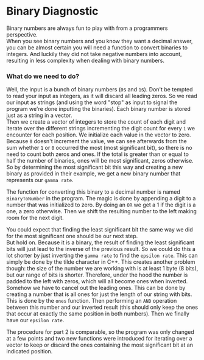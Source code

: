 # Binary Diagnostic
Binary numbers are always fun to play with from a programmers perspective.  
When you see binary numbers and you know they want a decimal answer, you can be almost certain you will need a function to convert binaries to integers. And luckily they did not take negative numbers into account, resulting in less complexity when dealing with binary numbers.

### What do we need to do?
Well, the input is a bunch of binary numbers (`0`s and `1`s). Don't be tempted to read your input as integers, as it will discard all leading zeros. So we read our input as strings (and using the word "stop" as input to signal the program we're done inputting the binaries).
Each binary number is stored just as a string in a vector.  
Then we create a vector of integers to store the count of each digit and iterate over the different strings incrementing the digit count for every `1` we encounter for each position. We initialize each value in the vector to zero.  
Because `0` doesn't increment the value, we can see afterwards from the sum whether `1` or `0` occurred the most (most significant bit), so there is no need to count both zeros and ones. If the total is greater than or equal to half the number of binaries, ones will be most significant, zeros otherwise.
So by determining the most significant bit this way and creating a new binary as provided in their example, we get a new binary number that represents our `gamma rate`.

The function for converting this binary to a decimal number is named `BinaryToNumber` in the program. The magic is done by appending a digit to a number that was initialized to zero. By doing an `OR` we get a 1 if the digit is a one, a zero otherwise. Then we shift the resulting number to the left making room for the next digit.

You could expect that finding the least significant bit the same way we did for the most significant one should be our next step.  
But hold on. Because it is a binary, the result of finding the least significant bits will just lead to the inverse of the previous result. So we could do this a lot shorter by just inverting the `gamma rate` to find the `epsilon rate`. This can simply be done by the tilde character in C++.
This creates another problem though: the size of the number we are working with is at least 1 byte (8 bits), but our range of bits is shorter. Therefore, under the hood the number is padded to the left with zeros, which will all become ones when inverted. Somehow we have to cancel out the leading ones. This can be done by creating a number that is all ones for just the length of our string with bits. This is done by the `ones` function. Then performing an `AND` operation between this number and our inverted result (this should only keep the ones that occur at exactly the same position in both numbers).
Then we finally have our `epsilon rate`.

The procedure for part 2 is comparable, so the program was only changed at a few points and two new functions were introduced for iterating over a vector to keep or discard the ones containing the most significant bit at an indicated position.